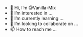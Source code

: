 - 👋 Hi, I’m @Vanilla-Mix
- 👀 I’m interested in ...
- 🌱 I’m currently learning ...
- 💞️ I’m looking to collaborate on ...
- 📫 How to reach me ...

<!---
Vanilla-Mix/Vanilla-Mix is a ✨ special ✨ repository because its `README.md` (this file) appears on your GitHub profile.
You can click the Preview link to take a look at your changes.
--->
